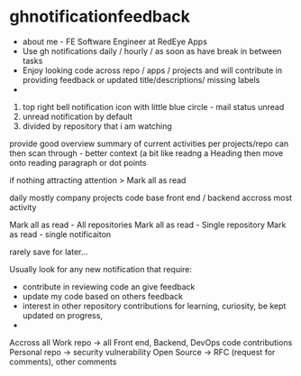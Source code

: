 # ghnotificationfeedback


- about me - FE Software Engineer at RedEye Apps 
- Use gh notifications daily / hourly / as soon as have break in between tasks 
- Enjoy looking code across repo / apps / projects and will contribute in providing feedback or updated title/descriptions/ missing labels
- 



1. top right bell notification icon with little blue circle - mail status unread
2. unread notification by default 
3. divided by repository that i am watching 
 
provide good overview summary of current activities per projects/repo 
can then scan through - better context (a bit like readng a Heading then move onto reading paragraph or dot points

if nothing attracting attention > Mark all as read

daily mostly company projects code base front end / backend
accross most activity 

Mark all as read - All repositories
Mark all as read - Single repository
Mark as read - single notificaiton

rarely save for later...

Usually look for any new notification that require:
- contribute in reviewing code an give feedback
- update my code based on others feedback
- interest in other repository contributions for learning, curiosity, be kept updated on progress,
- 

Accross all Work repo -> all Front end, Backend, DevOps code contributions 
Personal repo -> security vulnerability 
Open Source -> RFC (request for comments), other comments 
